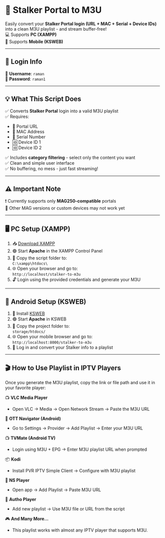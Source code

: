 # 🔄 Stalker Portal to M3U

Easily convert your **Stalker Portal login (URL + MAC + Serial + Device IDs)** into a clean M3U playlist - and stream buffer-free!  
💻 Supports **PC (XAMPP)**  
📱 Supports **Mobile (KSWEB)**  

---

## 🔐 Login Info

👤 **Username**: `raman`  
🔑 **Password**: `raman1`

---

## 💡 What This Script Does

✅ Converts **Stalker Portal** login into a valid M3U playlist  
✅ Requires:
- 📡 Portal URL
- 🧾 MAC Address
- 🔐 Serial Number
- 🆔 Device ID 1
- 🆔 Device ID 2  


✅ Includes **category filtering** - select only the content you want  
✅ Clean and simple user interface  
✅ No buffering, no mess - just fast streaming!

---

## ⚠️ Important Note

❗ Currently supports only **MAG250-compatible** portals  
📌 Other MAG versions or custom devices may not work yet

---

## 🖥️ PC Setup (XAMPP)

1. 📥 [Download XAMPP](https://www.apachefriends.org/index.html)
2. 🟢 Start **Apache** in the XAMPP Control Panel
3. 📁 Copy the script folder to:  
   `C:\xampp\htdocs\`
4. 🌐 Open your browser and go to:  
   `http://localhost/stalker-to-m3u`
5. 🔓 Login using the provided credentials and generate your M3U

---

## 📱 Android Setup (KSWEB)

1. 📲 Install [KSWEB](https://play.google.com/store/apps/details?id=ru.kslabs.ksweb)
2. 🟢 Start **Apache** in KSWEB
3. 📁 Copy the project folder to:  
   `storage/htdocs/`
4. 🌐 Open your mobile browser and go to:  
   `http://localhost:8000/stalker-to-m3u`
5. 🚀 Log in and convert your Stalker info to a playlist

---

## 🎬 How to Use Playlist in IPTV Players

Once you generate the M3U playlist, copy the link or file path and use it in your favorite player:

📺 **VLC Media Player**  
- Open VLC → Media → Open Network Stream → Paste the M3U URL

📲 **OTT Navigator (Android)**  
- Go to Settings → Provider → Add Playlist → Enter your M3U URL

📺 **TVMate (Android TV)**  
- Login using M3U + EPG → Enter M3U playlist URL when prompted

📦 **Kodi**  
- Install PVR IPTV Simple Client → Configure with M3U playlist

📱 **NS Player**  
- Open app → Add Playlist → Paste M3U URL

🧿 **Autho Player**  
- Add new playlist → Use M3U file or URL from the script

🎮 **And Many More...**  
- This playlist works with almost any IPTV player that supports M3U.

